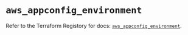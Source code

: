 # `aws_appconfig_environment`

Refer to the Terraform Registory for docs: [`aws_appconfig_environment`](https://registry.terraform.io/providers/hashicorp/aws/5.25.0/docs/resources/appconfig_environment).
